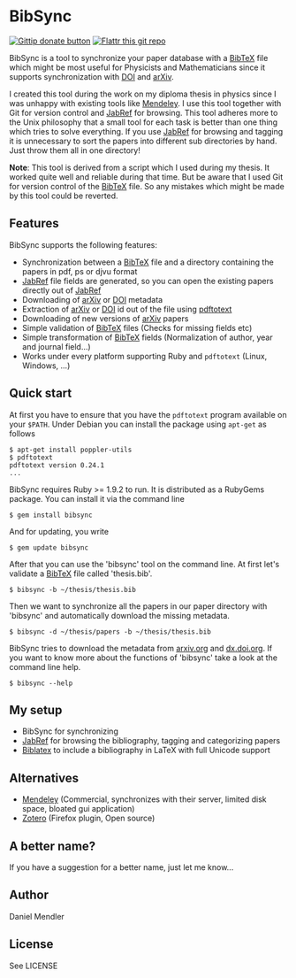 BibSync
=======

[![Gittip donate button](http://img.shields.io/gittip/bevry.png)](https://www.gittip.com/min4d/ "Donate weekly to this project using Gittip")
[![Flattr this git repo](http://api.flattr.com/button/flattr-badge-large.png)](https://flattr.com/submit/auto?user_id=min4d&url=https://github.com/minad/bibsync&title=BibSync&language=&tags=github&category=software)

BibSync is a tool to synchronize your paper database with a [BibTeX](http://en.wikipedia.org/wiki/BibTeX) file which might be most
useful for Physicists and Mathematicians since it supports synchronization with [DOI](http://dx.doi.org/) and [arXiv](http://arxiv.org/).

I created this tool during the work on my diploma thesis in physics since I was unhappy
with existing tools like [Mendeley](http://www.mendeley.com/). I use this tool together with Git for version control
and [JabRef](http://jabref.sourceforge.net/) for browsing. This tool adheres more to the Unix philosophy that a small tool
for each task is better than one thing which tries to solve everything. If you use [JabRef](http://jabref.sourceforge.net/)
for browsing and tagging it is unnecessary to sort the papers into different sub directories by hand.
Just throw them all in one directory!

__Note__: This tool is derived from a script which I used during my thesis. It worked
quite well and reliable during that time. But be aware that I used Git for version control
of the [BibTeX](http://en.wikipedia.org/wiki/BibTeX) file. So any mistakes which might be made by this tool could be reverted.

Features
--------

BibSync supports the following features:

* Synchronization between a [BibTeX](http://en.wikipedia.org/wiki/BibTeX) file and a directory containing the papers in pdf, ps or djvu format
* [JabRef](http://jabref.sourceforge.net/) file fields are generated, so you can open the existing papers directly out of [JabRef](http://jabref.sourceforge.net/)
* Downloading of [arXiv](http://arxiv.org/) or [DOI](http://dx.doi.org/) metadata
* Extraction of [arXiv](http://arxiv.org/) or [DOI](http://dx.doi.org/) id out of the file using [pdftotext](http://en.wikipedia.org/wiki/Pdftotext)
* Downloading of new versions of [arXiv](http://arxiv.org/) papers
* Simple validation of [BibTeX](http://en.wikipedia.org/wiki/BibTeX) files (Checks for missing fields etc)
* Simple transformation of [BibTeX](http://en.wikipedia.org/wiki/BibTeX) fields (Normalization of author, year and journal field...)
* Works under every platform supporting Ruby and `pdftotext` (Linux, Windows, ...)

Quick start
-----------

At first you have to ensure that you have the `pdftotext` program available on your `$PATH`. Under Debian you can install
the package using `apt-get` as follows

~~~
$ apt-get install poppler-utils
$ pdftotext
pdftotext version 0.24.1
...
~~~

BibSync requires Ruby >= 1.9.2 to run. It is distributed as a RubyGems package. You can install it via
the command line

~~~
$ gem install bibsync
~~~

And for updating, you write

~~~
$ gem update bibsync
~~~

After that you can use the 'bibsync' tool on the command line. At first let's validate
a [BibTeX](http://en.wikipedia.org/wiki/BibTeX) file called 'thesis.bib'.

~~~
$ bibsync -b ~/thesis/thesis.bib
~~~

Then we want to synchronize all the papers in our paper directory with 'bibsync' and automatically download
the missing metadata.

~~~
$ bibsync -d ~/thesis/papers -b ~/thesis/thesis.bib
~~~

BibSync tries to download the metadata from [arxiv.org](http://arxiv.org) and [dx.doi.org](http://dx.doi.org). If you want to know more about the functions of 'bibsync' take a look at the command line help.

~~~
$ bibsync --help
~~~

My setup
--------

* BibSync for synchronizing
* [JabRef](http://jabref.sourceforge.net/) for browsing the bibliography, tagging and categorizing papers
* [Biblatex](http://www.ctan.org/pkg/biblatex) to include a bibliography in LaTeX with full Unicode support

Alternatives
------------

* [Mendeley](http://www.mendeley.com/) (Commercial, synchronizes with their server, limited disk space, bloated gui application)
* [Zotero](http://www.zotero.org/) (Firefox plugin, Open source)

A better name?
--------------

If you have a suggestion for a better name, just let me know...

Author
------

Daniel Mendler

License
-------

See LICENSE
